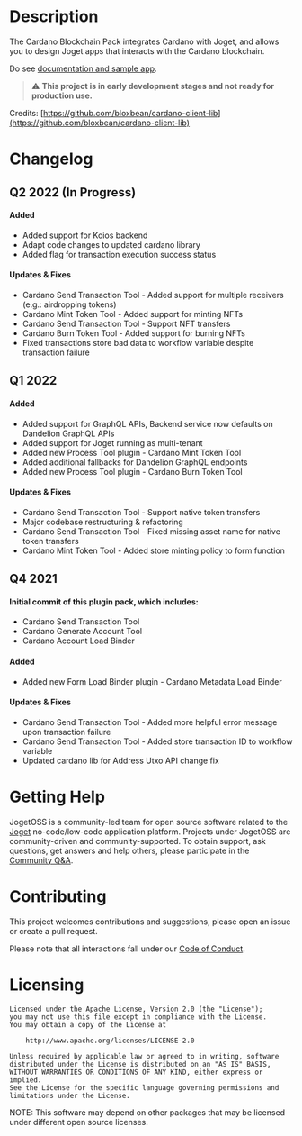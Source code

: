 # Description

The Cardano Blockchain Pack integrates Cardano with Joget, and allows you to design Joget apps that interacts with the Cardano blockchain.

Do see [documentation and sample app](https://dev.joget.org/community/display/marketplace/Cardano+Blockchain+Pack).

> :warning: **This project is in early development stages and not ready for production use.**

Credits: [https://github.com/bloxbean/cardano-client-lib](https://github.com/bloxbean/cardano-client-lib)

# Changelog

## Q2 2022 (In Progress)
#### Added
- Added support for Koios backend
- Adapt code changes to updated cardano library
- Added flag for transaction execution success status

#### Updates & Fixes
- Cardano Send Transaction Tool - Added support for multiple receivers (e.g.: airdropping tokens)
- Cardano Mint Token Tool - Added support for minting NFTs
- Cardano Send Transaction Tool - Support NFT transfers
- Cardano Burn Token Tool - Added support for burning NFTs
- Fixed transactions store bad data to workflow variable despite transaction failure

## Q1 2022
#### Added
- Added support for GraphQL APIs, Backend service now defaults on Dandelion GraphQL APIs
- Added support for Joget running as multi-tenant
- Added new Process Tool plugin - Cardano Mint Token Tool
- Added additional fallbacks for Dandelion GraphQL endpoints
- Added new Process Tool plugin - Cardano Burn Token Tool

#### Updates & Fixes
- Cardano Send Transaction Tool - Support native token transfers
- Major codebase restructuring & refactoring
- Cardano Send Transaction Tool - Fixed missing asset name for native token transfers
- Cardano Mint Token Tool - Added store minting policy to form function

## Q4 2021
#### Initial commit of this plugin pack, which includes:
- Cardano Send Transaction Tool
- Cardano Generate Account Tool
- Cardano Account Load Binder

#### Added
- Added new Form Load Binder plugin - Cardano Metadata Load Binder

#### Updates & Fixes
- Cardano Send Transaction Tool - Added more helpful error message upon transaction failure
- Cardano Send Transaction Tool - Added store transaction ID to workflow variable
- Updated cardano lib for Address Utxo API change fix

# Getting Help

JogetOSS is a community-led team for open source software related to the [Joget](https://www.joget.org) no-code/low-code application platform.
Projects under JogetOSS are community-driven and community-supported.
To obtain support, ask questions, get answers and help others, please participate in the [Community Q&A](https://answers.joget.org/).

# Contributing

This project welcomes contributions and suggestions, please open an issue or create a pull request.

Please note that all interactions fall under our [Code of Conduct](https://github.com/jogetoss/repo-template/blob/main/CODE_OF_CONDUCT.md).

# Licensing

    Licensed under the Apache License, Version 2.0 (the "License");
    you may not use this file except in compliance with the License.
    You may obtain a copy of the License at

        http://www.apache.org/licenses/LICENSE-2.0

    Unless required by applicable law or agreed to in writing, software
    distributed under the License is distributed on an "AS IS" BASIS,
    WITHOUT WARRANTIES OR CONDITIONS OF ANY KIND, either express or implied.
    See the License for the specific language governing permissions and
    limitations under the License.

NOTE: This software may depend on other packages that may be licensed under different open source licenses.
